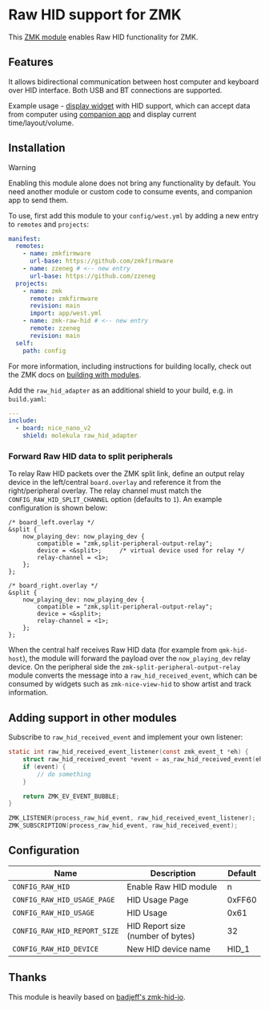 # Raw HID support for ZMK

This [ZMK module](https://zmk.dev/docs/features/modules) enables Raw HID functionality for ZMK.

## Features

It allows bidirectional communication between host computer and keyboard over HID interface. Both USB and BT connections are supported.

Example usage - [display widget](https://github.com/zzeneg/zmk-nice-view-hid) with HID support, which can accept data from computer using [companion app](https://github.com/zzeneg/qmk-hid-host) and display current time/layout/volume.

## Installation

> [!WARNING]
> Enabling this module alone does not bring any functionality by default. You need another module or custom code to consume events, and companion app to send them.

To use, first add this module to your `config/west.yml` by adding a new entry to `remotes` and `projects`:

```yaml west.yml
manifest:
  remotes:
    - name: zmkfirmware
      url-base: https://github.com/zmkfirmware
    - name: zzeneg # <-- new entry
      url-base: https://github.com/zzeneg
  projects:
    - name: zmk
      remote: zmkfirmware
      revision: main
      import: app/west.yml
    - name: zmk-raw-hid # <-- new entry
      remote: zzeneg
      revision: main
  self:
    path: config
```

For more information, including instructions for building locally, check out the ZMK docs on [building with modules](https://zmk.dev/docs/features/modules#building-with-modules).

Add the `raw_hid_adapter` as an additional shield to your build, e.g. in `build.yaml`:

```yaml build.yaml
---
include:
  - board: nice_nano_v2
    shield: molekula raw_hid_adapter
```

### Forward Raw HID data to split peripherals

To relay Raw HID packets over the ZMK split link, define an output relay device
in the left/central `board.overlay` and reference it from the right/peripheral
overlay. The relay channel must match the `CONFIG_RAW_HID_SPLIT_CHANNEL` option
(defaults to `1`). An example configuration is shown below:

```dts
/* board_left.overlay */
&split {
    now_playing_dev: now_playing_dev {
        compatible = "zmk,split-peripheral-output-relay";
        device = <&split>;     /* virtual device used for relay */
        relay-channel = <1>;
    };
};

/* board_right.overlay */
&split {
    now_playing_dev: now_playing_dev {
        compatible = "zmk,split-peripheral-output-relay";
        device = <&split>;
        relay-channel = <1>;
    };
};
```

When the central half receives Raw HID data (for example from
`qmk-hid-host`), the module will forward the payload over the `now_playing_dev`
relay device. On the peripheral side the
`zmk-split-peripheral-output-relay` module converts the message into a
`raw_hid_received_event`, which can be consumed by widgets such as
`zmk-nice-view-hid` to show artist and track information.

## Adding support in other modules

Subscribe to `raw_hid_received_event` and implement your own listener:

```c
static int raw_hid_received_event_listener(const zmk_event_t *eh) {
    struct raw_hid_received_event *event = as_raw_hid_received_event(eh);
    if (event) {
        // do something
    }

    return ZMK_EV_EVENT_BUBBLE;
}

ZMK_LISTENER(process_raw_hid_event, raw_hid_received_event_listener);
ZMK_SUBSCRIPTION(process_raw_hid_event, raw_hid_received_event);
```

## Configuration

| Name                         | Description                       | Default |
| ---------------------------- | --------------------------------- | ------- |
| `CONFIG_RAW_HID`             | Enable Raw HID module             | n       |
| `CONFIG_RAW_HID_USAGE_PAGE`  | HID Usage Page                    | 0xFF60  |
| `CONFIG_RAW_HID_USAGE`       | HID Usage                         | 0x61    |
| `CONFIG_RAW_HID_REPORT_SIZE` | HID Report size (number of bytes) | 32      |
| `CONFIG_RAW_HID_DEVICE`      | New HID device name               | HID_1   |

## Thanks

This module is heavily based on [badjeff's zmk-hid-io](https://github.com/badjeff/zmk-hid-io).
